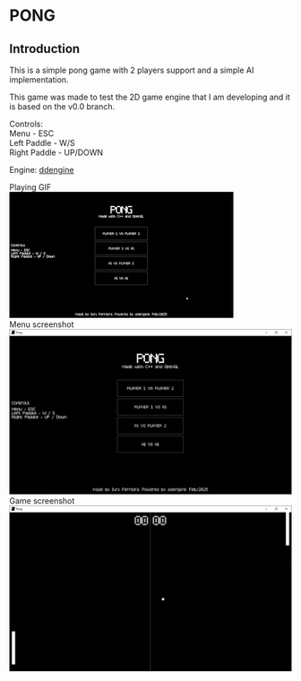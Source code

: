 # PONG

## Introduction

This is a simple pong game with 2 players support and a simple AI implementation.  

This game was made to test the 2D game engine that I am developing and it
is based on the v0.0 branch.  

Controls:  
Menu - ESC  
Left Paddle - W/S  
Right Paddle - UP/DOWN  

Engine: [ddengine](https://github.com/criticow/ddengine)  

Playing GIF  
![Playing GIF](gifs/playing.gif)  
Menu screenshot  
![Menu Screenshot](screenshots/menu.png)  
Game screenshot  
![Game Screenshot](screenshots/game.png)  